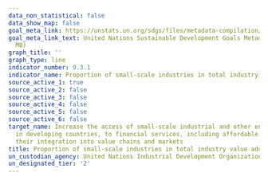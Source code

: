 ```yaml
---
data_non_statistical: false
data_show_map: false
goal_meta_link: https://unstats.un.org/sdgs/files/metadata-compilation/Metadata-Goal-9.pdf
goal_meta_link_text: United Nations Sustainable Development Goals Metadata (PDF 4.0
  MB)
graph_title: ''
graph_type: line
indicator_number: 9.3.1
indicator_name: Proportion of small-scale industries in total industry value added
source_active_1: true
source_active_2: false
source_active_3: false
source_active_4: false
source_active_5: false
source_active_6: false
target_name: Increase the access of small-scale industrial and other enterprises, in particular
  in developing countries, to financial services, including affordable credit, and
  their integration into value chains and markets
title: Proportion of small-scale industries in total industry value added
un_custodian_agency: United Nations Industrial Development Organization (UNIDO)
un_designated_tier: '2'
---
```

